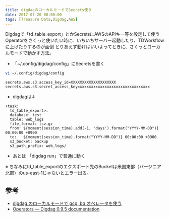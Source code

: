 ```yaml
---
title: digdagのローカルモードでSecrets使う
date: 2017-07-20 00:00:00
tags: [Treasure Data,Digdag,AWS]
---
```


Digdagで「td_table_export」とかSecretsにAWSのAPIキー等を設定して使うOperatorをさくっと使いたい時に、いちいちサーバー起動したり、TDWorkflowに上げたりするのが面倒
とりあえず動けばいいよってときに、さくっとローカルモードで動かす方法。

- 「~/.config/digdag/config」にSecretsを書く

```sh
vi ~/.config/digdag/config
```

```~/.config/digdag/config
secrets.aws.s3.access_key_id=XXXXXXXXXXXXXXXXXXXX
secrets.aws.s3.secret_access_key=xxxxxxxxxxxxxxxxxxxxxxxxxxxxxxx
```

- digdagは↓

```digdag:td_table_export.dig
+task:
  td_table_export>:
  database: test
  table: web_logs
  file_format: tsv.gz
  from: ${moment(session_time).add(-1, 'days').format("YYYY-MM-DD")} 00:00:00 +0900
  to:   ${moment(session_time).format("YYYY-MM-DD")} 00:00:00 +0900
  s3_bucket: backup
  s3_path_prefix: web_logs/
```

- あとは 「digdag run」で普通に動く

※ ちなみにtd_table_exportのエクスポート先のBucketは米国東部（バージニア北部）のus-east-1じゃないとエラー出る。

参考
---
- [digdag のローカルモードで gcp, bq オペレータを使う](http://qiita.com/gyamxxx/items/2cd6296ebdd9be709769)
- [Operators &mdash; Digdag 0.9.5 documentation](http://docs.digdag.io/operators.html)